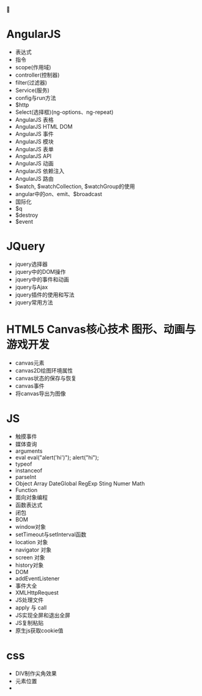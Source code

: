  
# AngularJS
+ 表达式
+ 指令
+ scope(作用域)
+ controller(控制器)
+ filter(过滤器)
+ Service(服务)
+ config与run方法
+ $http
+ Select(选择框)(ng-options、ng-repeat)
+ AngularJS 表格
+ AngularJS HTML DOM
+ AngularJS 事件
+ AngularJS 模块
+ AngularJS 表单
+ AngularJS API
+ AngularJS 动画
+ AngularJS 依赖注入
+ AngularJS 路由
+ $watch, $watchCollection, $watchGroup的使用
+ angular中的$on、$emit、$broadcast
+ 国际化
+ $q
+ $destroy
+ $event

# JQuery
+ jquery选择器
+ jquery中的DOM操作
+ jquery中的事件和动画
+ jquery与Ajax
+ jquery插件的使用和写法
+ jquery常用方法

# HTML5 Canvas核心技术 图形、动画与游戏开发
+ canvas元素
+ canvas2D绘图环境属性
+ canvas状态的保存与恢复
+ canvas事件
+ 将canvas导出为图像


# JS
+ 触摸事件
+ 媒体查询
+ arguments
+ eval
    eval("alert('hi')"); 
    alert("hi"); 
+ typeof
+ instanceof
+ parseInt
+ Object Array DateGlobal  RegExp Sting Numer Math
+ Function
+ 面向对象编程
+ 函数表达式
+ 闭包
+ BOM
+ window对象
+ setTimeout与setInterval函数
+ location 对象
+ navigator 对象
+ screen 对象
+ history对象
+ DOM
+ addEventListener
+ 事件大全
+ XMLHttpRequest
+ JS处理文件
+ apply 与 call
+ JS实现全屏和退出全屏
+ JS复制粘贴
+ 原生js获取cookie值

# css
+ DIV制作尖角效果
+ 元素位置
+ 



